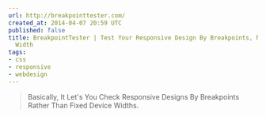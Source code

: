 ```yaml
---
url: http://breakpointtester.com/
created_at: 2014-04-07 20:59 UTC
published: false
title: BreakpointTester | Test Your Responsive Design By Breakpoints, Not By Device
  Width
tags:
- css
- responsive
- webdesign
---
```


<blockquote>Basically, It Let's You Check Responsive Designs By Breakpoints Rather Than Fixed Device Widths.</blockquote>
